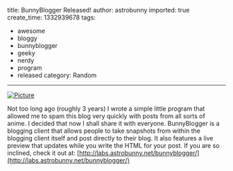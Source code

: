 title: BunnyBlogger Released!
author: astrobunny
imported: true
create_time: 1332939678
tags:
- awesome
- bloggy
- bunnyblogger
- geeky
- nerdy
- program
- released
category: Random
---
 [![](wp-uploads/2012/03/wpid-previewb1c038f583969d1aa05edc95ad304f20.jpg "Picture")](/images/wp-uploads/2012/03/wpid-previewb1c038f583969d1aa05edc95ad304f20.jpg)  
  
Not too long ago (roughly 3 years) I wrote a simple little program that allowed me to spam this blog very quickly with posts from all sorts of anime. I decided that now I shall share it with everyone. BunnyBlogger is a blogging client that allows people to take snapshots from within the blogging client itself and post directly to their blog. It also features a live preview that updates while you write the HTML for your post. If you are so inclined, check it out at: [http://labs.astrobunny.net/bunnyblogger/](http://labs.astrobunny.net/bunnyblogger/)
